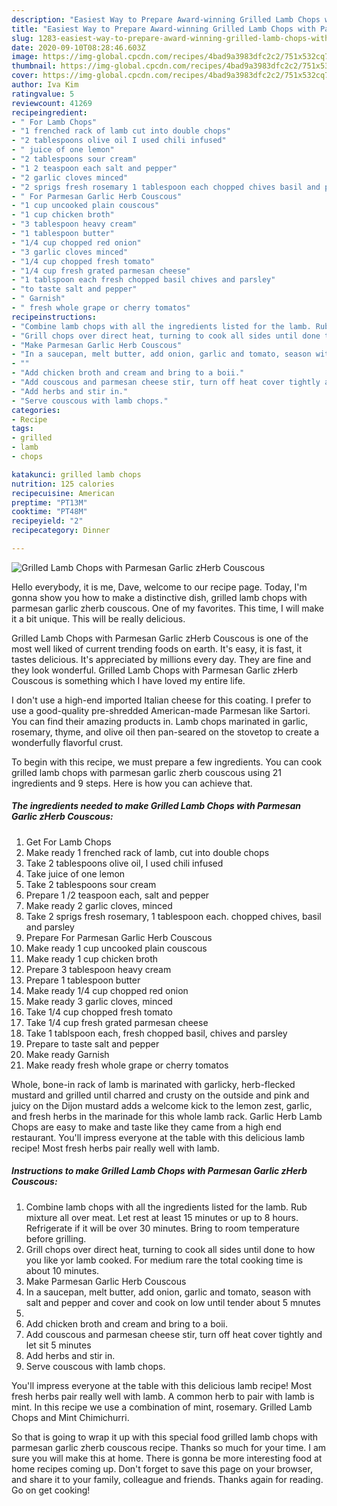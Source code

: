 ```yaml
---
description: "Easiest Way to Prepare Award-winning Grilled Lamb Chops with Parmesan Garlic zHerb Couscous"
title: "Easiest Way to Prepare Award-winning Grilled Lamb Chops with Parmesan Garlic zHerb Couscous"
slug: 1283-easiest-way-to-prepare-award-winning-grilled-lamb-chops-with-parmesan-garlic-zherb-couscous
date: 2020-09-10T08:28:46.603Z
image: https://img-global.cpcdn.com/recipes/4bad9a3983dfc2c2/751x532cq70/grilled-lamb-chops-with-parmesan-garlic-zherb-couscous-recipe-main-photo.jpg
thumbnail: https://img-global.cpcdn.com/recipes/4bad9a3983dfc2c2/751x532cq70/grilled-lamb-chops-with-parmesan-garlic-zherb-couscous-recipe-main-photo.jpg
cover: https://img-global.cpcdn.com/recipes/4bad9a3983dfc2c2/751x532cq70/grilled-lamb-chops-with-parmesan-garlic-zherb-couscous-recipe-main-photo.jpg
author: Iva Kim
ratingvalue: 5
reviewcount: 41269
recipeingredient:
- " For Lamb Chops"
- "1 frenched rack of lamb cut into double chops"
- "2 tablespoons olive oil I used chili infused"
- " juice of one lemon"
- "2 tablespoons sour cream"
- "1 2 teaspoon each salt and pepper"
- "2 garlic cloves minced"
- "2 sprigs fresh rosemary 1 tablespoon each chopped chives basil and parsley"
- " For Parmesan Garlic Herb Couscous"
- "1 cup uncooked plain couscous"
- "1 cup chicken broth"
- "3 tablespoon heavy cream"
- "1 tablespoon butter"
- "1/4 cup chopped red onion"
- "3 garlic cloves minced"
- "1/4 cup chopped fresh tomato"
- "1/4 cup fresh grated parmesan cheese"
- "1 tablspoon each fresh chopped basil chives and parsley"
- "to taste salt and pepper"
- " Garnish"
- " fresh whole grape or cherry tomatos"
recipeinstructions:
- "Combine lamb chops with all the ingredients listed for the lamb. Rub mixture all over meat. Let rest at least 15 minutes or up to 8 hours. Refrigerate if it will be over 30 minutes. Bring to room temperature before grilling."
- "Grill chops over direct heat, turning to cook all sides until done to how you like yor lamb cooked. For medium rare the total cooking time is about 10 minutes."
- "Make Parmesan Garlic Herb Couscous"
- "In a saucepan, melt butter, add onion, garlic and tomato, season with salt and pepper and cover and cook on low until tender about 5 mnutes"
- ""
- "Add chicken broth and cream and bring to a boii."
- "Add couscous and parmesan cheese stir, turn off heat cover tightly and let sit 5 minutes"
- "Add herbs and stir in."
- "Serve couscous with lamb chops."
categories:
- Recipe
tags:
- grilled
- lamb
- chops

katakunci: grilled lamb chops 
nutrition: 125 calories
recipecuisine: American
preptime: "PT13M"
cooktime: "PT48M"
recipeyield: "2"
recipecategory: Dinner

---
```



![Grilled Lamb Chops with Parmesan Garlic zHerb Couscous](https://img-global.cpcdn.com/recipes/4bad9a3983dfc2c2/751x532cq70/grilled-lamb-chops-with-parmesan-garlic-zherb-couscous-recipe-main-photo.jpg)

Hello everybody, it is me, Dave, welcome to our recipe page. Today, I'm gonna show you how to make a distinctive dish, grilled lamb chops with parmesan garlic zherb couscous. One of my favorites. This time, I will make it a bit unique. This will be really delicious.

Grilled Lamb Chops with Parmesan Garlic zHerb Couscous is one of the most well liked of current trending foods on earth. It's easy, it is fast, it tastes delicious. It's appreciated by millions every day. They are fine and they look wonderful. Grilled Lamb Chops with Parmesan Garlic zHerb Couscous is something which I have loved my entire life.

I don&#39;t use a high-end imported Italian cheese for this coating. I prefer to use a good-quality pre-shredded American-made Parmesan like Sartori. You can find their amazing products in. Lamb chops marinated in garlic, rosemary, thyme, and olive oil then pan-seared on the stovetop to create a wonderfully flavorful crust.


To begin with this recipe, we must prepare a few ingredients. You can cook grilled lamb chops with parmesan garlic zherb couscous using 21 ingredients and 9 steps. Here is how you can achieve that.

<!--inarticleads1-->

##### The ingredients needed to make Grilled Lamb Chops with Parmesan Garlic zHerb Couscous:

1. Get  For Lamb Chops
1. Make ready 1 frenched rack of lamb, cut into double chops
1. Take 2 tablespoons olive oil, I used chili infused
1. Take  juice of one lemon
1. Take 2 tablespoons sour cream
1. Prepare 1 /2 teaspoon each, salt and pepper
1. Make ready 2 garlic cloves, minced
1. Take 2 sprigs fresh rosemary, 1 tablespoon each. chopped chives, basil and parsley
1. Prepare  For Parmesan Garlic Herb Couscous
1. Make ready 1 cup uncooked plain couscous
1. Make ready 1 cup chicken broth
1. Prepare 3 tablespoon heavy cream
1. Prepare 1 tablespoon butter
1. Make ready 1/4 cup chopped red onion
1. Make ready 3 garlic cloves, minced
1. Take 1/4 cup chopped fresh tomato
1. Take 1/4 cup fresh grated parmesan cheese
1. Take 1 tablspoon each, fresh chopped basil, chives and parsley
1. Prepare to taste salt and pepper
1. Make ready  Garnish
1. Make ready  fresh whole grape or cherry tomatos


Whole, bone-in rack of lamb is marinated with garlicky, herb-flecked mustard and grilled until charred and crusty on the outside and pink and juicy on the Dijon mustard adds a welcome kick to the lemon zest, garlic, and fresh herbs in the marinade for this whole lamb rack. Garlic Herb Lamb Chops are easy to make and taste like they came from a high end restaurant. You&#39;ll impress everyone at the table with this delicious lamb recipe! Most fresh herbs pair really well with lamb. 

<!--inarticleads2-->

##### Instructions to make Grilled Lamb Chops with Parmesan Garlic zHerb Couscous:

1. Combine lamb chops with all the ingredients listed for the lamb. Rub mixture all over meat. Let rest at least 15 minutes or up to 8 hours. Refrigerate if it will be over 30 minutes. Bring to room temperature before grilling.
1. Grill chops over direct heat, turning to cook all sides until done to how you like yor lamb cooked. For medium rare the total cooking time is about 10 minutes.
1. Make Parmesan Garlic Herb Couscous
1. In a saucepan, melt butter, add onion, garlic and tomato, season with salt and pepper and cover and cook on low until tender about 5 mnutes
1. 
1. Add chicken broth and cream and bring to a boii.
1. Add couscous and parmesan cheese stir, turn off heat cover tightly and let sit 5 minutes
1. Add herbs and stir in.
1. Serve couscous with lamb chops.


You&#39;ll impress everyone at the table with this delicious lamb recipe! Most fresh herbs pair really well with lamb. A common herb to pair with lamb is mint. In this recipe we use a combination of mint, rosemary. Grilled Lamb Chops and Mint Chimichurri. 

So that is going to wrap it up with this special food grilled lamb chops with parmesan garlic zherb couscous recipe. Thanks so much for your time. I am sure you will make this at home. There is gonna be more interesting food at home recipes coming up. Don't forget to save this page on your browser, and share it to your family, colleague and friends. Thanks again for reading. Go on get cooking!
